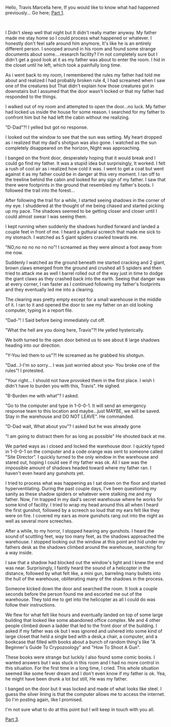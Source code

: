 Hello, Travis Marcella here, If you would like to know what had happened previously... Go here; [Part 1](https://www.reddit.com/r/nosleep/comments/11kc214/i_didnt_follow_my_fathers_rules_and_ive_uncovered/).

&#x200B;

I Didn't sleep well that night but It didn't really matter anyway. My father made me stay home so I could process what happened or whatever. I honestly don't feel safe around him anymore, It's like he is an entirely different person. I snooped around in his room and found some strange documents about some....research facility? I'm not completely sure but I didn't get a good look at it as my father was about to enter the room. I hid in the closet until he left, which took a painfully long time.

As i went back to my room, I remembered the rules my father had told me about and realized I had probably broken rule 4, I had screamed when I saw one of the creatures but That didn't explain how those creatures got in downstairs but I assumed that the door wasn't locked or that my father had responded to the things.

I walked out of my room and attempted to open the door...no luck. My father had locked us inside the house for some reason. I searched for my father to confront him but he had left the cabin without me realizing.

"D-Dad"?! I yelled but got no response.

I looked out the window to see that the sun was setting. My heart dropped as i realized that my dad's shotgun was also gone. I watched as the sun completely disappeared on the horizon, Night was approaching.

I banged on the front door, desperately hoping that it would break and I could go find my father. It was a stupid idea but surprisingly, It worked. I felt a rush of cool air as i realized how cold it was. I went to get a coat but went against it as my father could be in danger at this very moment. I ran off to the treeline behind the cabin and looked for any sign of my father. I saw that there were footprints in the ground that resembled my father's boots. I followed the trail into the forest...

After following the trail for a while, I started seeing shadows in the corner of my eye. I shuddered at the thought of me being chased and started picking up my pace. The shadows seemed to be getting closer and closer until I could almost swear I was seeing them.

I kept running when suddenly the shadows hurdled forward and landed a couple feet in front of me. I heard a guttural screech that made me sick to my stomach. I watched as 5 giant spiders crawled towards me.

"NO,no no no no no no"! I screamed as they were almost a foot away from me now.

Suddenly I watched as the ground beneath me started cracking and 2 giant, brown claws emerged from the ground and crushed all 5 spiders and then tried to attack me as well I barrel rolled out of the way just in time to dodge the giant claws as they crashed back into the earth. Seeing that danger was at every corner, I ran faster as I continued following my father's footprints and they eventually led me into a clearing.

The clearing was pretty empty except for a small warehouse in the middle of it. I ran to it and opened the door to see my father on an old looking computer, typing in a report file.

"Dad-"! I Said before being immediately cut off.

"What the hell are you doing here, Travis"?! He yelled hysterically.

We both turned to the open door behind us to see about 8 large shadows heading into our direction.

"Y-You led them to us"?! He screamed as he grabbed his shotgun.

"Dad...I-I'm so sorry... I was just worried about you- You broke one of the rules"! I protested.

"Your right... I should not have provoked them in the first place. I wish I didn't have to burden you with this, Travis". He sighed.

"B-Burden me with what"? I asked.

"Go to the computer and type in 1-0-0-1. It will send an emergency response team to this location and maybe...just MAYBE, we will be saved. Stay in the warehouse and DO NOT LEAVE". He commanded.

"D-Dad wait, What about you"? I asked but he was already gone

"I am going to distract them for as long as possible" He shouted back at me.

We parted ways as i closed and locked the warehouse door. I quickly typed in 1-0-0-1 on the computer and a code orange was sent to someone called "Site Director". I quickly turned to the only window in the warehouse and stared out, hoping I could see if my father was ok. All I saw was the impossible amount of shadows headed toward where my father ran. I haven't even heard any gunshots yet.

I tried to process what was happening as I sat down on the floor and started hyperventilating. During the past couple days, I've been questioning my sanity as these shadow spiders or whatever were stalking me and my father. Now, I'm trapped in my dad's secret warehouse where he works for some kind of facility. I tried to wrap my head around this all when I heard the first gunshot, followed by a screech so loud that my ears felt like they were on fire. I covered my ears as more gunshots rang out into the night as well as several more screeches.

After a while, to my horror, I stopped hearing any gunshots. I heard the sound of scuttling feet, way too many feet, as the shadows approached the warehouse. I stopped looking out the window at this point and hid under my fathers desk as the shadows climbed around the warehouse, searching for a way inside.

I saw that a shadow had blocked out the window's light and I knew the end was near. Surprisingly, I faintly heard the sound of a helicopter in the distance, followed by what felt like, a mini gun, barreling many bullets into the hull of the warehouse, obliterating many of the shadows in the process.

Someone kicked down the door and searched the room. It took a couple seconds before the person found me and escorted me out of the warehouse. They told me to get into the helicopter as all I could do was follow their instructions.

We flew for what felt like hours and eventually landed on top of some large building that looked like some abandoned office complex. Me and 4 other people climbed down a ladder that led to the front door of the building. I asked if my father was ok but I was ignored and ushered into some kind of large closet that held a single bed with a desk,a chair, a computer, and a bookcase that filled with books about a bunch of random thing's like "A Beginner's Guide To Crypozoology" and "How To Shoot A Gun".

These books were strange but luckily I also found some comic books. I wanted answers but I was stuck in this room and I had no more control in this situation. For the first time in a long time, I cried. This whole situation seemed like some fever dream and I don't even know if my father is ok. Yea, he might have been drunk a lot but still, He was my father.

I banged on the door but it was locked and made of what looks like steel. I guess the silver lining is that the computer allows me to access the internet. So I'm posting again, like I promised.

I'm not sure what to do at this point but I will keep in touch with you all.

[Part 3](https://www.reddit.com/r/nosleep/comments/11mik5w/i_didnt_follow_my_fathers_rules_and_now_im/).